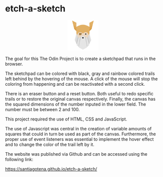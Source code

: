 # etch-a-sketch

<p align="center">
<img src="https://github.com/santiagotena/assets/blob/master/logos/TOP%20logo.png?raw=true" alt="The Odin Project Logo" width="100" height="100">
</p>
 
The goal for this The Odin Project is to create a sketchpad that runs in the browser.

The sketchpad can be colored with black, gray and rainbow colored trails left behind by the hovering of the mouse. A click of the mouse will stop the coloring from happening and can be reactivated with a second click.

There is an eraser button and a reset button. Both useful to redo specific trails or to restore the original canvas respectively. Finally, the canvas has the squared dimensions of the number inputed in the lower field. The number must be between 2 and 100.

This project required the use of HTML, CSS and JavaScript. 

The use of Javascript was central in the creation of variable amounts of squares that could in turn be used as part of the canvas. Furthermore, the proper use of event listeners was essential to implement the hover effect and to change the color of the trail left by it.

The website was published via Github and can be accessed using the following link:

https://santiagotena.github.io/etch-a-sketch/
